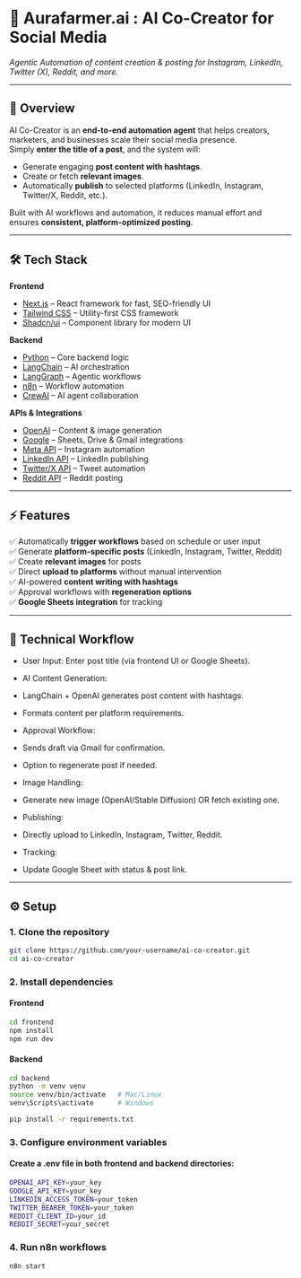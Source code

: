 
# 🚀 Aurafarmer.ai : AI Co-Creator for Social Media
*Agentic Automation of content creation & posting for Instagram, LinkedIn, Twitter (X), Reddit, and more.*

---

## 📖 Overview
AI Co-Creator is an **end-to-end automation agent** that helps creators, marketers, and businesses scale their social media presence.  
Simply **enter the title of a post**, and the system will:
- Generate engaging **post content with hashtags**.
- Create or fetch **relevant images**.
- Automatically **publish** to selected platforms (LinkedIn, Instagram, Twitter/X, Reddit, etc.).

Built with AI workflows and automation, it reduces manual effort and ensures **consistent, platform-optimized posting**.

---

## 🛠️ Tech Stack

**Frontend**
- [Next.js](https://nextjs.org/) – React framework for fast, SEO-friendly UI  
- [Tailwind CSS](https://tailwindcss.com/) – Utility-first CSS framework  
- [Shadcn/ui](https://ui.shadcn.com/) – Component library for modern UI  

**Backend**
- [Python](https://www.python.org/) – Core backend logic  
- [LangChain](https://www.langchain.com/) – AI orchestration  
- [LangGraph](https://www.langchain.com/langgraph) – Agentic workflows  
- [n8n](https://n8n.io/) – Workflow automation  
- [CrewAI](https://www.crewai.com/) – AI agent collaboration  

**APIs & Integrations**
- [OpenAI](https://platform.openai.com/) – Content & image generation  
- [Google](https://cloud.google.com/) – Sheets, Drive & Gmail integrations  
- [Meta API](https://developers.facebook.com/docs/instagram-api) – Instagram automation  
- [LinkedIn API](https://learn.microsoft.com/en-us/linkedin/) – LinkedIn publishing  
- [Twitter/X API](https://developer.twitter.com/en/docs) – Tweet automation  
- [Reddit API](https://www.reddit.com/dev/api/) – Reddit posting  

---

## ⚡ Features
✅ Automatically **trigger workflows** based on schedule or user input  
✅ Generate **platform-specific posts** (LinkedIn, Instagram, Twitter, Reddit)  
✅ Create **relevant images** for posts  
✅ Direct **upload to platforms** without manual intervention  
✅ AI-powered **content writing with hashtags**  
✅ Approval workflows with **regeneration options**  
✅ **Google Sheets integration** for tracking  

---
## 🔄 Technical Workflow

- User Input: Enter post title (via frontend UI or Google Sheets).

- AI Content Generation:

- LangChain + OpenAI generates post content with hashtags.

- Formats content per platform requirements.

- Approval Workflow:

- Sends draft via Gmail for confirmation.

- Option to regenerate post if needed.

- Image Handling:

- Generate new image (OpenAI/Stable Diffusion) OR fetch existing one.

- Publishing:

- Directly upload to LinkedIn, Instagram, Twitter, Reddit.

- Tracking:

- Update Google Sheet with status & post link.

---
## ⚙️ Setup

### 1. Clone the repository
```bash
git clone https://github.com/your-username/ai-co-creator.git
cd ai-co-creator
```
### 2. Install dependencies
#### Frontend
```bash
cd frontend
npm install
npm run dev
```
#### Backend
```bash
cd backend
python -m venv venv
source venv/bin/activate   # Mac/Linux
venv\Scripts\activate      # Windows

pip install -r requirements.txt
```
### 3. Configure environment variables
#### Create a .env file in both frontend and backend directories:
```bash
OPENAI_API_KEY=your_key
GOOGLE_API_KEY=your_key
LINKEDIN_ACCESS_TOKEN=your_token
TWITTER_BEARER_TOKEN=your_token
REDDIT_CLIENT_ID=your_id
REDDIT_SECRET=your_secret
```
### 4. Run n8n workflows
```bash
n8n start
```

